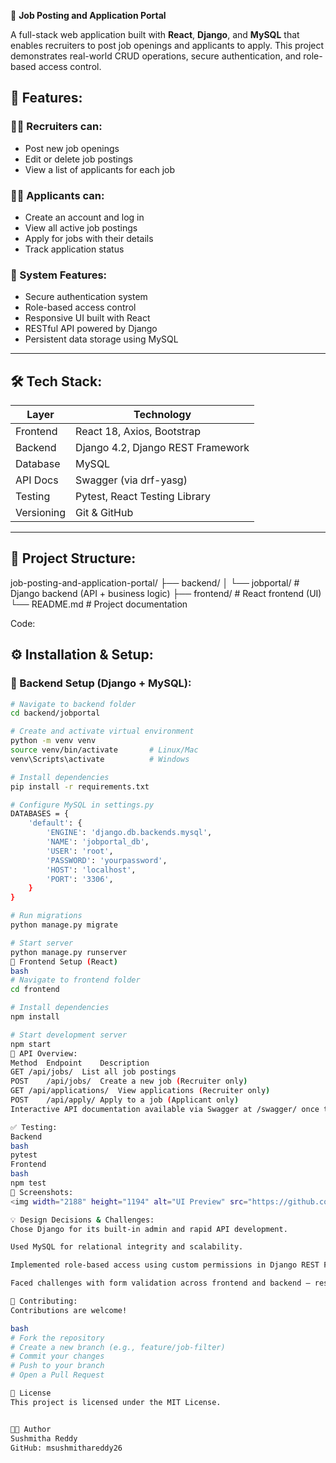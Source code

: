 
💼 **Job Posting and Application Portal**

A full-stack web application built with **React**, **Django**, and **MySQL** that enables recruiters to post job openings and applicants to apply. This project demonstrates real-world CRUD operations, secure authentication, and role-based access control.



## 🚀 Features:

### 👩‍💼 Recruiters can:
- Post new job openings
- Edit or delete job postings
- View a list of applicants for each job

### 🧑‍💻 Applicants can:
- Create an account and log in
- View all active job postings
- Apply for jobs with their details
- Track application status

### 🔐 System Features:
- Secure authentication system
- Role-based access control
- Responsive UI built with React
- RESTful API powered by Django
- Persistent data storage using MySQL

---

## 🛠️ Tech Stack:

| Layer       | Technology           |
|-------------|----------------------|
| Frontend    | React 18, Axios, Bootstrap |
| Backend     | Django 4.2, Django REST Framework |
| Database    | MySQL |
| API Docs    | Swagger (via drf-yasg) |
| Testing     | Pytest, React Testing Library |
| Versioning  | Git & GitHub |

---

## 📁 Project Structure:

job-posting-and-application-portal/ 
├── backend/ │ 
└── jobportal/ # Django backend (API + business logic) 
            ├── frontend/ # React frontend (UI) 
            └── README.md # Project documentation

Code:


## ⚙️ Installation & Setup:

### 🔹 Backend Setup (Django + MySQL):

```bash
# Navigate to backend folder
cd backend/jobportal

# Create and activate virtual environment
python -m venv venv
source venv/bin/activate       # Linux/Mac
venv\Scripts\activate          # Windows

# Install dependencies
pip install -r requirements.txt

# Configure MySQL in settings.py
DATABASES = {
    'default': {
        'ENGINE': 'django.db.backends.mysql',
        'NAME': 'jobportal_db',
        'USER': 'root',
        'PASSWORD': 'yourpassword',
        'HOST': 'localhost',
        'PORT': '3306',
    }
}

# Run migrations
python manage.py migrate

# Start server
python manage.py runserver
🔹 Frontend Setup (React)
bash
# Navigate to frontend folder
cd frontend

# Install dependencies
npm install

# Start development server
npm start
📡 API Overview:
Method	Endpoint	Description
GET	/api/jobs/	List all job postings
POST	/api/jobs/	Create a new job (Recruiter only)
GET	/api/applications/	View applications (Recruiter only)
POST	/api/apply/	Apply to a job (Applicant only)
Interactive API documentation available via Swagger at /swagger/ once the backend is running.

✅ Testing:
Backend
bash
pytest
Frontend
bash
npm test
📸 Screenshots:
<img width="2188" height="1194" alt="UI Preview" src="https://github.com/user-attachments/assets/12c87535-0d88-4837-bdb8-83ad35776400" />

💡 Design Decisions & Challenges:
Chose Django for its built-in admin and rapid API development.

Used MySQL for relational integrity and scalability.

Implemented role-based access using custom permissions in Django REST Framework.

Faced challenges with form validation across frontend and backend — resolved by syncing error messages and using consistent schemas.

🤝 Contributing:
Contributions are welcome!

bash
# Fork the repository
# Create a new branch (e.g., feature/job-filter)
# Commit your changes
# Push to your branch
# Open a Pull Request

📜 License
This project is licensed under the MIT License.


👩‍💻 Author
Sushmitha Reddy
GitHub: msushmithareddy26
